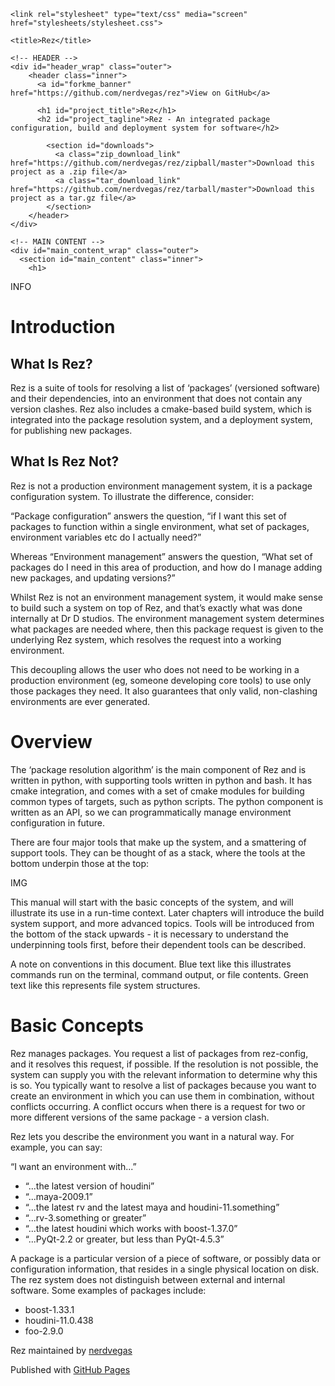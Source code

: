 <html>

  <head>
    <meta charset='utf-8' />
    <meta http-equiv="X-UA-Compatible" content="chrome=1" />
    <meta name="description" content="Rez : Rez - An integrated package configuration, build and deployment system for software" />

    <link rel="stylesheet" type="text/css" media="screen" href="stylesheets/stylesheet.css">

    <title>Rez</title>
  </head>

  <body>

    <!-- HEADER -->
    <div id="header_wrap" class="outer">
        <header class="inner">
          <a id="forkme_banner" href="https://github.com/nerdvegas/rez">View on GitHub</a>

          <h1 id="project_title">Rez</h1>
          <h2 id="project_tagline">Rez - An integrated package configuration, build and deployment system for software</h2>

            <section id="downloads">
              <a class="zip_download_link" href="https://github.com/nerdvegas/rez/zipball/master">Download this project as a .zip file</a>
              <a class="tar_download_link" href="https://github.com/nerdvegas/rez/tarball/master">Download this project as a tar.gz file</a>
            </section>
        </header>
    </div>

    <!-- MAIN CONTENT -->
    <div id="main_content_wrap" class="outer">
      <section id="main_content" class="inner">
        <h1>
<a name="info" class="anchor" href="#info"><span class="octicon octicon-link"></span></a>INFO</h1>


# Introduction

## What Is Rez?
Rez is a suite of tools for resolving a list of ‘packages’ (versioned software) and their dependencies, into an environment that does not contain any version clashes. Rez also includes a cmake-based build system, which is integrated into the package resolution system, and a deployment system, for publishing new packages.

## What Is Rez Not?
Rez is not a production environment management system, it is a package configuration system. To illustrate the difference, consider:

“Package configuration” answers the question, “if I want this set of packages to function within a single environment, what set of packages, environment variables etc do I actually need?”

Whereas “Environment management” answers the question, “What set of packages do I need in this area of production, and how do I manage adding new packages, and updating versions?”

Whilst Rez is not an environment management system, it would make sense to build such a system on top of Rez, and that’s exactly what was done internally at Dr D studios. The environment management system determines what packages are needed where, then this package request is given to the underlying Rez system, which resolves the request into a working environment.

This decoupling allows the user who does not need to be working in a production environment (eg, someone developing core tools) to use only those packages they need. It also guarantees that only valid, non-clashing environments are ever generated.

# Overview
The ‘package resolution algorithm’ is the main component of Rez and is written in python, with supporting tools written in python and bash. It has cmake integration, and comes with a set of cmake modules for building common types of targets, such as python scripts. The python component is written as an API, so we can programmatically manage environment configuration in future.

There are four major tools that make up the system, and a smattering of support tools. They can be thought of as a stack, where the tools at the bottom underpin those at the top:

IMG

This manual will start with the basic concepts of the system, and will illustrate its use in a run-time context. Later chapters will introduce the build system support, and more advanced topics. Tools will be introduced from the bottom of the stack upwards - it is necessary to understand the underpinning tools first, before their dependent tools can be described.

A note on conventions in this document. Blue text like this illustrates commands run on the terminal, command output, or file contents. Green text like this represents file system structures.

# Basic Concepts
Rez manages packages. You request a list of packages from rez-config, and it resolves this request, if possible. If the resolution is not possible, the system can supply you with the relevant information to determine why this is so. You typically want to resolve a list of packages because you want to create an environment in which you can use them in combination, without conflicts occurring. A conflict occurs when there is a request for two or more different versions of the same package - a version clash.

Rez lets you describe the environment you want in a natural way. For example, you can say:

“I want an environment with...”
* “...the latest version of houdini”
* “...maya-2009.1”
* “...the latest rv and the latest maya and houdini-11.something”
* “...rv-3.something or greater”
* “...the latest houdini which works with boost-1.37.0”
* “...PyQt-2.2 or greater, but less than PyQt-4.5.3”

A package is a particular version of a piece of software, or possibly data or configuration information, that resides in a single physical location on disk. The rez system does not distinguish between external and internal software. Some examples of packages include:
* boost-1.33.1
* houdini-11.0.438
* foo-2.9.0


</section>
    </div>
    <!-- FOOTER  -->
    <div id="footer_wrap" class="outer">
      <footer class="inner">
        <p class="copyright">Rez maintained by <a href="https://github.com/nerdvegas">nerdvegas</a></p>
        <p>Published with <a href="http://pages.github.com">GitHub Pages</a></p>
      </footer>
    </div>
  </body>
</html>
